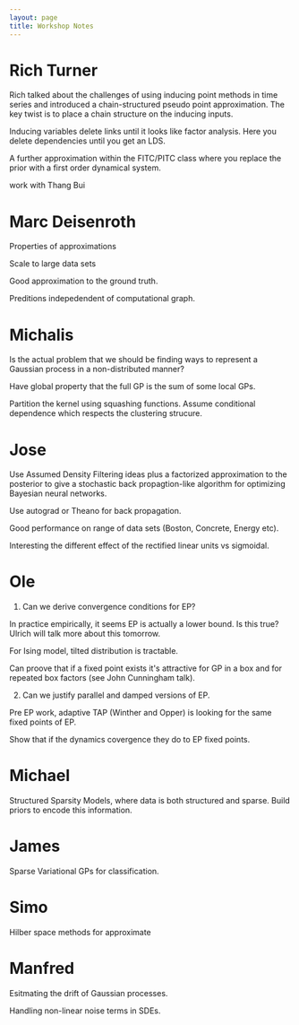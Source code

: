 ```yaml
---
layout: page
title: Workshop Notes
---
```


# Rich Turner

Rich talked about the challenges of using inducing point methods in time series and introduced a chain-structured pseudo point approximation. The key twist is to place a chain structure on the inducing inputs.

Inducing variables delete links until it looks like factor analysis. Here you delete dependencies until you get an LDS.

A further approximation within the FITC/PITC class where you replace the prior with a first order dynamical system.


work with Thang Bui

# Marc Deisenroth

Properties of approximations

Scale to large data sets

Good approximation to the ground truth.

Preditions indepedendent of computational graph.

# Michalis

Is the actual problem that we should be finding ways to represent a Gaussian process in a non-distributed manner?

Have global property that the full GP is the sum of some local GPs.

Partition the kernel using squashing functions. Assume conditional dependence which respects the clustering strucure. 

# Jose

Use Assumed Density Filtering ideas plus a factorized approximation to the posterior to give a stochastic back propagtion-like algorithm for optimizing Bayesian neural networks.

Use autograd or Theano for back propagation.

Good performance on range of data sets (Boston, Concrete, Energy etc).

Interesting the different effect of the rectified linear units vs sigmoidal.

# Ole

1) Can we derive convergence conditions for EP?

In practice empirically, it seems EP is actually a lower bound. Is this true? Ulrich will talk more about this tomorrow.

For Ising model, tilted distribution is tractable.

Can proove that if a fixed point exists it's attractive for GP in a box and for repeated box factors (see John Cunningham talk).

2) Can we justify parallel and damped versions of EP.

Pre EP work, adaptive TAP (Winther and Opper) is looking for the same fixed points of EP.

Show that if the dynamics covergence they do to EP fixed points.

# Michael

Structured Sparsity Models, where data is both structured and sparse. Build priors to encode this information.

# James

Sparse Variational GPs for classification.


# Simo

Hilber space methods for approximate


# Manfred

Esitmating the drift of Gaussian processes.

Handling non-linear noise terms in SDEs.